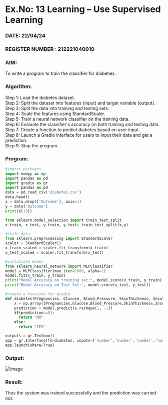 # Ex.No: 13 Learning – Use Supervised Learning  
### DATE: 22/04/24                                                                           
### REGISTER NUMBER : 212221040010
### AIM: 
To write a program to train the classifier for diabeties.
###  Algorithm:
Step 1: Load the diabetes dataset.<br>
Step 2: Split the dataset into features (input) and target variable (output).<br>
Step 3: Split the data into training and testing sets.<br>
Step 4: Scale the features using StandardScaler.<br>
Step 5: Train a neural network classifier on the training data.<br>
Step 6: Evaluate the classifier's accuracy on both training and testing data.<br>
Step 7: Create a function to predict diabetes based on user input.<br>
Step 8: Launch a Gradio interface for users to input their data and get a prediction.<br>
Step 9: Stop the program.<br>
### Program:
```py
#import packages
import numpy as np
import pandas as pd
import gradio as gr
import pandas as pd
data = pd.read_csv('diabetes.csv')
data.head()
x = data.drop(['Outcome'], axis=1)
y = data['Outcome']
print(x[:5])

from sklearn.model_selection import train_test_split
x_train, x_test, y_train, y_test= train_test_split(x,y)

#scale data
from sklearn.preprocessing import StandardScaler
scaler = StandardScaler()
x_train_scaled = scaler.fit_transform(x_train)
x_test_scaled = scaler.fit_transform(x_test)

#instatiate model
from sklearn.neural_network import MLPClassifier
model = MLPClassifier(max_iter=1000, alpha=1)
model.fit(x_train, y_train)
print("Model Accuracy on training set:", model.score(x_train, y_train))
print("Model Accuracy on Test Set:", model.score(x_test, y_test))

#create a function for gradio
def diabetes(Pregnancies, Glucose, Blood_Pressure, SkinThickness, Insulin, BMI,Diabetes_Pedigree, Age):
    x = np.array([Pregnancies,Glucose,Blood_Pressure,SkinThickness,Insulin,BMI,Diabetes_Pedigree,Age])
    prediction = model.predict(x.reshape(1, -1))
    if(prediction==0):
      return "NO"
    else:
      return "YES"

outputs = gr.Textbox()
app = gr.Interface(fn=diabetes, inputs=['number','number','number','number','number','number','number','number'], outputs=outputs,description="Detection of Diabeties")
app.launch(share=True)

```


### Output:
![image](https://github.com/nagaraj6618/AI_Lab_2023-24/assets/127173574/bb5b23d7-7192-474e-b0cc-06018e21da30)


### Result:
Thus the system was trained successfully and the prediction was carried out.
